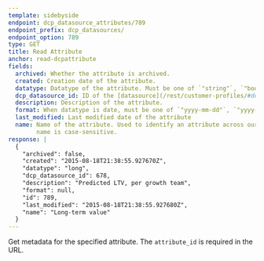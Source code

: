 ```yaml
---
template: sidebyside
endpoint: dcp_datasource_attributes/789
endpoint_prefix: dcp_datasources/
endpoint_option: 789
type: GET
title: Read Attribute
anchor: read-dcpattribute
fields:
  archived: Whether the attribute is archived.
  created: Creation date of the attribute.
  datatype: Datatype of the attribute. Must be one of `"string"`, `"bool"`, `"long"`, `"double"`, `"datetime"`.
  dcp_datasource_id: ID of the [datasource](/rest/customer-profiles/#dcp_datasources) to which the attribute belongs.
  description: Description of the attribute.
  format: When datatype is date, must be one of `"yyyy-mm-dd"`, `"yyyy-mm-ddThh:mm:ssZ"`, `"epoch"`.
  last_modified: Last modified date of the attribute
  name: Name of the attribute. Used to identify an attribute across our REST APIs and bulk upload. Note that this
        name is case-sensitive.
response: |
  {
    "archived": false,
    "created": "2015-08-18T21:38:55.927670Z",
    "datatype": "long",
    "dcp_datasource_id": 678,
    "description": "Predicted LTV, per growth team",
    "format": null,
    "id": 789,
    "last_modified": "2015-08-18T21:38:55.927680Z",
    "name": "Long-term value"
  }
---
```

Get metadata for the specified attribute.  The `attribute_id` is required in the URL.
